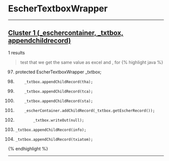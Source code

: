 # EscherTextboxWrapper

***

## [Cluster 1 (_eschercontainer, _txtbox, appendchildrecord)](./1)
1 results
> test that we get the same value as excel and , for 
{% highlight java %}
97. protected EscherTextboxWrapper _txtbox;
143.         _txtbox.appendChildRecord(tha);
146.         _txtbox.appendChildRecord(tca);
149.         _txtbox.appendChildRecord(sta);
155.         _escherContainer.addChildRecord(_txtbox.getEscherRecord());
213.             _txtbox.writeOut(null);
602.     _txtbox.appendChildRecord(info);
607.     _txtbox.appendChildRecord(txiatom);
{% endhighlight %}

***

